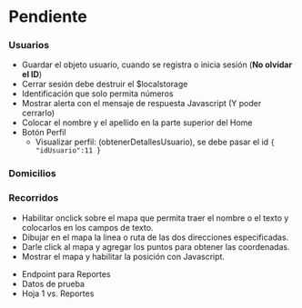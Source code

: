 # Pendiente

### Usuarios
* Guardar el objeto usuario, cuando se registra o inicia sesión (**No olvidar el ID**)
* Cerrar sesión debe destruir el $localstorage
* Identificación que solo permita números
* Mostrar alerta con el mensaje de respuesta Javascript (Y poder cerrarlo)
* Colocar el nombre y el apellido en la parte superior del Home
* Botón Perfil
  * Visualizar perfil: (obtenerDetallesUsuario), se debe pasar el id `{ "idUsuario":11 }`


### Domicilios

### Recorridos
* Habilitar onclick sobre el mapa que permita traer el nombre o el texto y colocarlos en los campos de texto.
* Dibujar en el mapa la linea o ruta de las dos direcciones especificadas.
* Darle click al mapa y agregar los puntos para obtener las coordenadas.
* Mostrar el mapa y habilitar la posición con Javascript.
















































- Endpoint para Reportes
- Datos de prueba
-  Hoja 1 vs. Reportes
